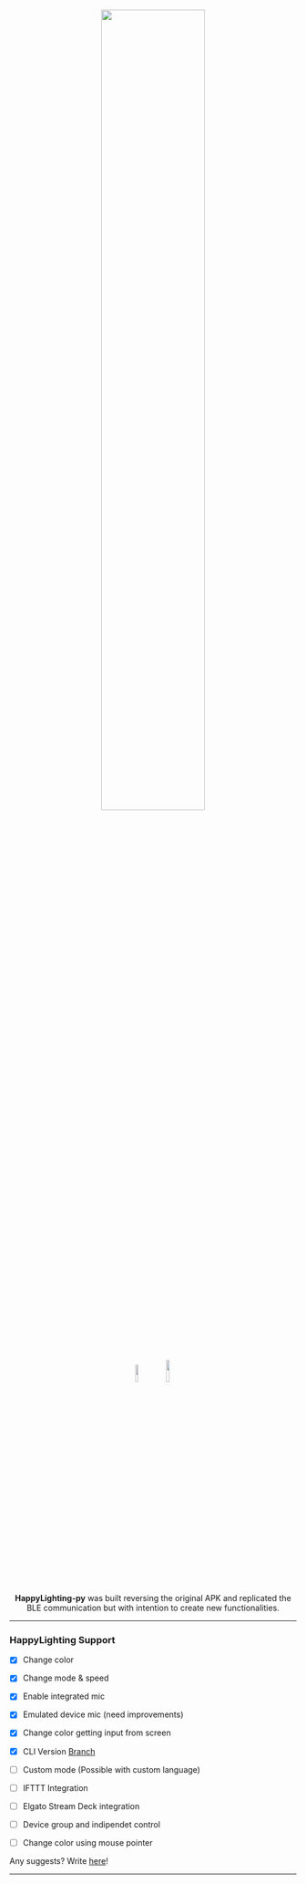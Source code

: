 <h1 align="center">
<p align="center">
  <img style="max-width: 100%;" width="60%" height="60%" src="https://raw.githubusercontent.com/MikeCoder96/HappyLighting-py/master/HappyLighting-py_logo.png">
</p>
<img width="9%" height="9%" src="https://img.shields.io/badge/python-3670A0?style=for-the-badge&logo=python&logoColor=ffdd54">
<img width="10%" height="10%" src="https://img.shields.io/badge/Windows-0078D6?style=for-the-badge&logo=windows&logoColor=white"> 
  
</h1>
 
<p align="center">
    <b>HappyLighting-py</b> was built reversing the original APK and replicated the BLE communication but with intention to create new functionalities.
</p>

---

### HappyLighting Support

- [x] Change color
- [x] Change mode & speed
- [x] Enable integrated mic
- [x] Emulated device mic (need improvements)
- [x] Change color getting input from screen
- [x] CLI Version [Branch](https://github.com/MikeCoder96/HappyLighting-py/tree/nogui)
- [ ] Custom mode (Possible with custom language)
- [ ] IFTTT Integration
- [ ] Elgato Stream Deck integration
- [ ] Device group and indipendet control
- [ ] Change color using mouse pointer


Any suggests? Write [here](https://github.com/MikeCoder96/HappyLighting-py/issues)!

---






